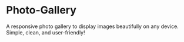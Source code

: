 # Photo-Gallery
A responsive photo gallery to display images beautifully on any device. Simple, clean, and user-friendly! 

